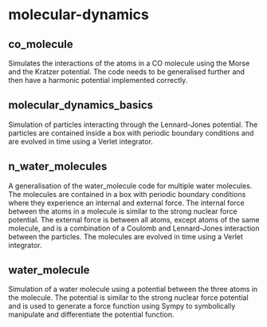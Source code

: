 # molecular-dynamics

## co_molecule

Simulates the interactions of the atoms in a CO molecule using the Morse and the Kratzer potential. The code needs to be generalised further and then have a harmonic potential implemented correctly.

## molecular_dynamics_basics

Simulation of particles interacting through the Lennard-Jones potential. The particles are contained inside a box with periodic boundary conditions and are evolved in time using a Verlet integrator.

## n_water_molecules

A generalisation of the water_molecule code for multiple water molecules. The molecules are contained in a box with periodic boundary conditions where they experience an internal and external force. The internal force between the atoms in a molecule is similar to the strong nuclear force potential. The external force is between all atoms, except atoms of the same molecule, and is a combination of a Coulomb and Lennard-Jones interaction between the particles.
The molecules are evolved in time using a Verlet integrator.

## water_molecule

Simulation of a water molecule using a potential between the three atoms in the molecule. The potential is similar to the strong nuclear force potential and is used to generate a force function using Sympy to symbolically manipulate and differentiate the potential function.
